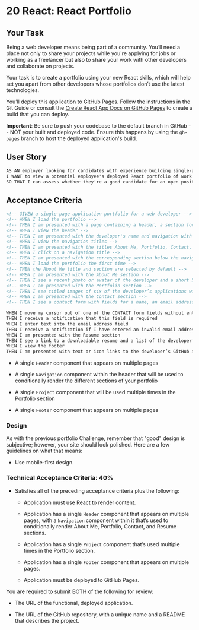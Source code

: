 # 20 React: React Portfolio

## Your Task

Being a web developer means being part of a community. You’ll need a place not only to share your projects while you're applying for jobs or working as a freelancer but also to share your work with other developers and collaborate on projects.

Your task is to create a portfolio using your new React skills, which will help set you apart from other developers whose portfolios don’t use the latest technologies.

You’ll deploy this application to GitHub Pages. Follow the instructions in the Git Guide or consult the [Create React App Docs on GitHub Pages](https://create-react-app.dev/docs/deployment/#github-pages) to create a build that you can deploy.

**Important**: Be sure to push your codebase to the default branch in GitHub -- NOT your built and deployed code. Ensure this happens by using the `gh-pages` branch to host the deployed application's build.

## User Story

```md
AS AN employer looking for candidates with experience building single-page applications
I WANT to view a potential employee's deployed React portfolio of work samples
SO THAT I can assess whether they're a good candidate for an open position
```

## Acceptance Criteria

```md
<!-- GIVEN a single-page application portfolio for a web developer -->
<!-- WHEN I load the portfolio -->
<!-- THEN I am presented with a page containing a header, a section for content, and a footer -->
<!-- WHEN I view the header -->
<!-- THEN I am presented with the developer's name and navigation with titles corresponding to different sections of the portfolio -->
<!-- WHEN I view the navigation titles -->
<!-- THEN I am presented with the titles About Me, Portfolio, Contact, and Resume, and the title corresponding to the current section is highlighted -->
<!-- WHEN I click on a navigation title -->
<!-- THEN I am presented with the corresponding section below the navigation without the page reloading and that title is highlighted -->
<!-- WHEN I load the portfolio the first time -->
<!-- THEN the About Me title and section are selected by default -->
<!-- WHEN I am presented with the About Me section -->
<!-- THEN I see a recent photo or avatar of the developer and a short bio about them -->
<!-- WHEN I am presented with the Portfolio section -->
<!-- THEN I see titled images of six of the developer’s applications with links to both the deployed applications and the corresponding GitHub repositories -->
<!-- WHEN I am presented with the Contact section -->
<!-- THEN I see a contact form with fields for a name, an email address, and a message -->

WHEN I move my cursor out of one of the CONTACT form fields without entering text
THEN I receive a notification that this field is required
WHEN I enter text into the email address field
THEN I receive a notification if I have entered an invalid email address
WHEN I am presented with the Resume section
THEN I see a link to a downloadable resume and a list of the developer’s proficiencies
WHEN I view the footer
THEN I am presented with text or icon links to the developer’s GitHub and LinkedIn profiles, and their profile on a third platform (Stack Overflow, Twitter)
```

- A single `Header` component that appears on multiple pages

- A single `Navigation` component within the header that will be used to conditionally render the different sections of your portfolio

- A single `Project` component that will be used multiple times in the Portfolio section

- A single `Footer` component that appears on multiple pages

### Design

As with the previous portfolio Challenge, remember that "good" design is subjective; however, your site should look polished. Here are a few guidelines on what that means:

- Use mobile-first design.

### Technical Acceptance Criteria: 40%

- Satisfies all of the preceding acceptance criteria plus the following:

  - Application must use React to render content.

  - Application has a single `Header` component that appears on multiple pages, with a `Navigation` component within it that’s used to conditionally render About Me, Portfolio, Contact, and Resume sections.

  - Application has a single `Project` component that’s used multiple times in the Portfolio section.

  - Application has a single `Footer` component that appears on multiple pages.

  - Application must be deployed to GitHub Pages.

You are required to submit BOTH of the following for review:

- The URL of the functional, deployed application.

- The URL of the GitHub repository, with a unique name and a README that describes the project.
